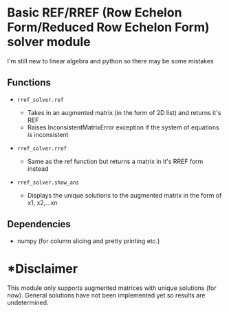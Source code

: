 # Basic REF/RREF (Row Echelon Form/Reduced Row Echelon Form) solver module
I'm still new to linear algebra and python so there may be some mistakes

## Functions
- `rref_solver.ref`
  - Takes in an augmented matrix (in the form of 2D list) and returns it's REF
  - Raises InconsistentMatrixError exception if the system of equations is inconsistent 
 
- `rref_solver.rref`
  - Same as the ref function but returns a matrix in it's RREF form instead

- `rref_solver.show_ans`
  - Displays the unique solutions to the augmented matrix in the form of x1, x2,...xn

## Dependencies
- numpy (for column slicing and pretty printing etc.)

# *Disclaimer
This module only supports augmented matrices with unique solutions (for now).
General solutions have not been implemented yet so results are undetermined.


